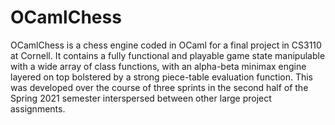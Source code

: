 # OCamlChess
OCamlChess is a chess engine coded in OCaml for a final project in CS3110 at Cornell. It contains a fully functional and playable game state manipulable with a wide array of class functions, with an alpha-beta minimax engine layered on top bolstered by a strong piece-table evaluation function. This was developed over the course of three sprints in the second half of the Spring 2021 semester interspersed between other large project assignments.
